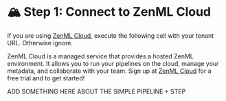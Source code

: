 # 🏔️ Step 1: Connect to ZenML Cloud

If you are using [ZenML Cloud](https://zenml.io/cloud), execute the following
cell with your tenant URL. Otherwise ignore.

ZenML Cloud is a managed service that provides a hosted ZenML environment. It
allows you to run your pipelines on the cloud, manage your metadata, and
collaborate with your team. Sign up at [ZenML Cloud](https://zenml.io/cloud) for
a free trial and to get started!

ADD SOMETHING HERE ABOUT THE SIMPLE PIPELINE + STEP
